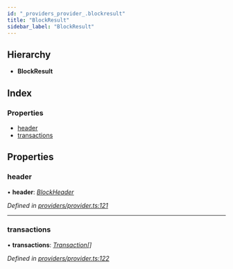 ```yaml
---
id: "_providers_provider_.blockresult"
title: "BlockResult"
sidebar_label: "BlockResult"
---
```


## Hierarchy

* **BlockResult**

## Index

### Properties

* [header](_providers_provider_.blockresult.md#header)
* [transactions](_providers_provider_.blockresult.md#transactions)

## Properties

###  header

• **header**: *[BlockHeader](_providers_provider_.blockheader.md)*

*Defined in [providers/provider.ts:121](https://github.com/nearprotocol/nearlib/blob/2485e64/src.ts/providers/provider.ts#L121)*

___

###  transactions

• **transactions**: *[Transaction](_providers_provider_.transaction.md)[]*

*Defined in [providers/provider.ts:122](https://github.com/nearprotocol/nearlib/blob/2485e64/src.ts/providers/provider.ts#L122)*
